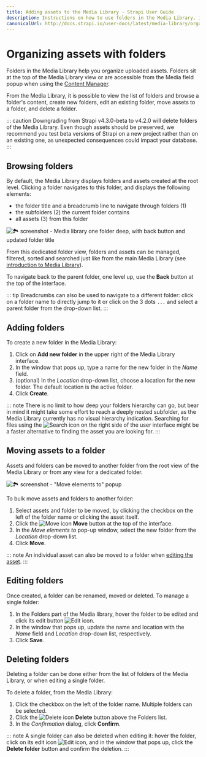 ```yaml
---
title: Adding assets to the Media Library - Strapi User Guide
description: Instructions on how to use folders in the Media Library, including adding, editing, and deleting folders, and browsing their content.
canonicalUrl: http://docs.strapi.io/user-docs/latest/media-library/organizing-assets-with-folders.html
---
```


# Organizing assets with folders

Folders in the Media Library help you organize uploaded assets. Folders sit at the top of the Media Library view or are accessible from the Media field popup when using the [Content Manager](/user-docs/latest/content-manager/introduction-to-content-manager.md).

From the Media Library, it is possible to view the list of folders and browse a folder's content, create new folders, edit an existing folder, move assets to a folder, and delete a folder.

::: caution
Downgrading from Strapi v4.3.0-beta to v4.2.0 will delete folders of the Media Library. Even though assets should be preserved, we recommend you test beta versions of Strapi on a new project rather than on an existing one, as unexpected consequences could impact your database.
:::

## Browsing folders

By default, the Media Library displays folders and assets created at the root level. Clicking a folder navigates to this folder, and displays the following elements:

- the folder title and a breadcrumb line to navigate through folders (1)
- the subfolders (2) the current folder contains
- all assets (3) from this folder

<!-- TODO: update the screenshot once the feature can be tested -->
![🏞 screenshot - Media library one folder deep, with back button and updated folder title](../assets/media-library/media-library_folder-content.png)

From this dedicated folder view, folders and assets can be managed, filtered, sorted and searched just like from the main Media Library (see [introduction to Media Library](/user-docs/latest/media-library/introduction-to-media-library.md)).

To navigate back to the parent folder, one level up, use the **Back** button at the top of the interface.

::: tip
Breadcrumbs can also be used to navigate to a different folder: click on a folder name to directly jump to it or click on the 3 dots `...` and select a parent folder from the drop-down list.
:::

## Adding folders

To create a new folder in the Media Library:

1. Click on **Add new folder** in the upper right of the Media Library interface.
2. In the window that pops up, type a name for the new folder in the _Name_ field.
3. (optional) In the _Location_ drop-down list, choose a location for the new folder. The default location is the active folder.
4. Click **Create**.

::: note
There is no limit to how deep your folders hierarchy can go, but bear in mind it might take some effort to reach a deeply nested subfolder, as the Media Library currently has no visual hierarchy indication. Searching for files using the ![Search icon](../assets/icons/search.svg) on the right side of the user interface might be a faster alternative to finding the asset you are looking for.
:::

## Moving assets to a folder

Assets and folders can be moved to another folder from the root view of the Media Library or from any view for a dedicated folder.

![🏞 screenshot - "Move elements to" popup](../assets/media-library/media-library_move-assets.png)

To bulk move assets and folders to another folder:

1. Select assets and folder to be moved, by clicking the checkbox on the left of the folder name or clicking the asset itself.
2. Click the ![Move icon](../assets/icons/move.svg) **Move** button at the top of the interface.
3. In the _Move elements to_ pop-up window, select the new folder from the _Location_ drop-down list.
4. Click **Move**.

::: note
An individual asset can also be moved to a folder when [editing the asset](/user-docs/latest/media-library/managing-assets.md).
:::

## Editing folders

Once created, a folder can be renamed, moved or deleted. To manage a single folder:

1. In the Folders part of the Media library, hover the folder to be edited and click its edit button ![Edit icon](../assets/icons/edit.svg).
2. In the window that pops up, update the name and location with the _Name_ field and _Location_ drop-down list, respectively.
3. Click **Save**.

## Deleting folders

Deleting a folder can be done either from the list of folders of the Media Library, or when editing a single folder.

To delete a folder, from the Media Library:

1. Click the checkbox on the left of the folder name. Multiple folders can be selected.
2. Click the ![Delete icon](../assets/icons/delete.svg) **Delete** button above the Folders list.
3. In the _Confirmation_ dialog, click **Confirm**.

::: note
A single folder can also be deleted when editing it: hover the folder, click on its edit icon ![Edit icon](../assets/icons/edit.svg), and in the window that pops up, click the **Delete folder** button and confirm the deletion.
:::
